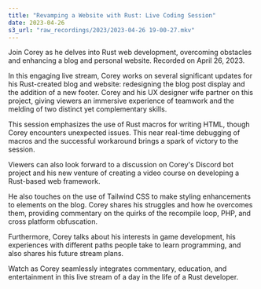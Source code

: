 ```yaml
---
title: "Revamping a Website with Rust: Live Coding Session"
date: 2023-04-26
s3_url: "raw_recordings/2023/2023-04-26 19-00-27.mkv"
---
```


Join Corey as he delves into Rust web development, overcoming obstacles and enhancing a blog and personal website. Recorded on April 26, 2023.

In this engaging live stream, Corey works on several significant updates for his Rust-created blog and website: redesigning the blog post display and the addition of a new footer. Corey and his UX designer wife partner on this project, giving viewers an immersive experience of teamwork and the melding of two distinct yet complementary skills.

This session emphasizes the use of Rust macros for writing HTML, though Corey encounters unexpected issues. This near real-time debugging of macros and the successful workaround brings a spark of victory to the session.

Viewers can also look forward to a discussion on Corey's Discord bot project and his new venture of creating a video course on developing a Rust-based web framework.

He also touches on the use of Tailwind CSS to make styling enhancements to elements on the blog. Corey shares his struggles and how he overcomes them, providing commentary on the quirks of the recompile loop, PHP, and cross platform obfuscation.

Furthermore, Corey talks about his interests in game development, his experiences with different paths people take to learn programming, and also shares his future stream plans.

Watch as Corey seamlessly integrates commentary, education, and entertainment in this live stream of a day in the life of a Rust developer.
